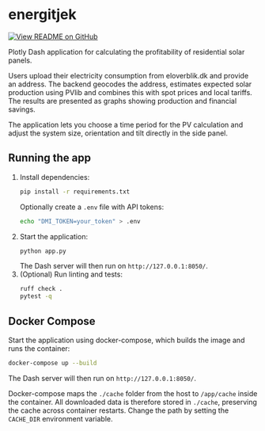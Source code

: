 # energitjek

[![View README on GitHub](https://img.shields.io/badge/See%20README%20on-GitHub-black?logo=github)](https://github.com/jolsso/energitjek/blob/main/README.md)

Plotly Dash application for calculating the profitability of residential solar panels.

Users upload their electricity consumption from eloverblik.dk and provide an address.
The backend geocodes the address, estimates expected solar production using PVlib
and combines this with spot prices and local tariffs. The results are presented as
graphs showing production and financial savings.

The application lets you choose a time period for the PV calculation and adjust the
system size, orientation and tilt directly in the side panel.

## Running the app

1. Install dependencies:
   ```bash
   pip install -r requirements.txt
   ```
   Optionally create a `.env` file with API tokens:
   ```bash
   echo "DMI_TOKEN=your_token" > .env
   ```
2. Start the application:
   ```bash
   python app.py
   ```
   The Dash server will then run on `http://127.0.0.1:8050/`.
3. (Optional) Run linting and tests:
   ```bash
   ruff check .
   pytest -q
   ```

## Docker Compose

Start the application using docker-compose, which builds the image and
runs the container:
```bash
docker-compose up --build
```
The Dash server will then run on `http://127.0.0.1:8050/`.

Docker-compose maps the `./cache` folder from the host to `/app/cache` inside the
container. All downloaded data is therefore stored in `./cache`, preserving the
cache across container restarts. Change the path by setting the
`CACHE_DIR` environment variable.
